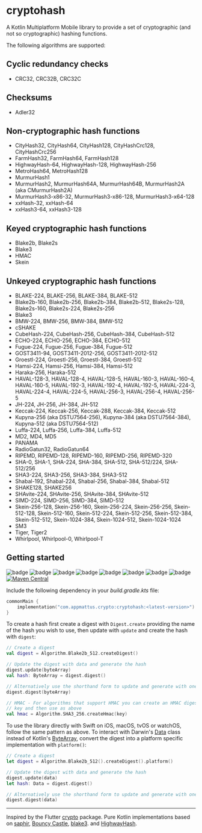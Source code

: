 # cryptohash

A Kotlin Multiplatform Mobile library to provide a set of cryptographic (and
not so cryptographic) hashing functions.

The following algorithms are supported:

## Cyclic redundancy checks

- CRC32, CRC32B, CRC32C

## Checksums

- Adler32

## Non-cryptographic hash functions

- CityHash32, CityHash64, CityHash128, CityHashCrc128, CityHashCrc256
- FarmHash32, FarmHash64, FarmHash128
- HighwayHash-64, HighwayHash-128, HighwayHash-256
- MetroHash64, MetroHash128
- MurmurHash1
- MurmurHash2, MurmurHash64A, MurmurHash64B, MurmurHash2A (aka CMurmurHash2A)
- MurmurHash3-x86-32, MurmurHash3-x86-128, MurmurHash3-x64-128
- xxHash-32, xxHash-64
- xxHash3-64, xxHash3-128

## Keyed cryptographic hash functions

- Blake2b, Blake2s
- Blake3
- HMAC
- Skein

## Unkeyed cryptographic hash functions

- BLAKE-224, BLAKE-256, BLAKE-384, BLAKE-512
- Blake2b-160, Blake2b-256, Blake2b-384, Blake2b-512, Blake2s-128, Blake2s-160,
  Blake2s-224, Blake2s-256
- Blake3
- BMW-224, BMW-256, BMW-384, BMW-512
- cSHAKE
- CubeHash-224, CubeHash-256, CubeHash-384, CubeHash-512
- ECHO-224, ECHO-256, ECHO-384, ECHO-512
- Fugue-224, Fugue-256, Fugue-384, Fugue-512
- GOST3411-94, GOST3411-2012-256, GOST3411-2012-512
- Groestl-224, Groestl-256, Groestl-384, Groestl-512
- Hamsi-224, Hamsi-256, Hamsi-384, Hamsi-512
- Haraka-256, Haraka-512
- HAVAL-128-3, HAVAL-128-4, HAVAL-128-5, HAVAL-160-3, HAVAL-160-4, HAVAL-160-5,
  HAVAL-192-3, HAVAL-192-4, HAVAL-192-5, HAVAL-224-3, HAVAL-224-4, HAVAL-224-5,
  HAVAL-256-3, HAVAL-256-4, HAVAL-256-5
- JH-224, JH-256, JH-384, JH-512
- Keccak-224, Keccak-256, Keccak-288, Keccak-384, Keccak-512
- Kupyna-256 (aka DSTU7564-256), Kupyna-384 (aka DSTU7564-384), Kupyna-512 (aka
  DSTU7564-512)
- Luffa-224, Luffa-256, Luffa-384, Luffa-512
- MD2, MD4, MD5
- PANAMA
- RadioGatun32, RadioGatun64
- RIPEMD, RIPEMD-128, RIPEMD-160, RIPEMD-256, RIPEMD-320
- SHA-0, SHA-1, SHA-224, SHA-384, SHA-512, SHA-512/224, SHA-512/256
- SHA3-224, SHA3-256, SHA3-384, SHA3-512
- Shabal-192, Shabal-224, Shabal-256, Shabal-384, Shabal-512
- SHAKE128, SHAKE256
- SHAvite-224, SHAvite-256, SHAvite-384, SHAvite-512
- SIMD-224, SIMD-256, SIMD-384, SIMD-512
- Skein-256-128, Skein-256-160, Skein-256-224, Skein-256-256, Skein-512-128,
  Skein-512-160, Skein-512-224, Skein-512-256, Skein-512-384, Skein-512-512,
  Skein-1024-384, Skein-1024-512, Skein-1024-1024
- SM3
- Tiger, Tiger2
- Whirlpool, Whirlpool-0, Whirlpool-T

## Getting started

![badge][badge-android]
![badge][badge-ios]
![badge][badge-watchos]
![badge][badge-tvos]
![badge][badge-mac]
![badge][badge-linux]
![badge][badge-windows]
![badge][badge-jvm]
[![Maven Central](https://img.shields.io/maven-central/v/com.appmattus.crypto/cryptohash)](https://search.maven.org/search?q=g:com.appmattus.crypto)

Include the following dependency in your *build.gradle.kts* file:

```kotlin
commonMain {
    implementation("com.appmattus.crypto:cryptohash:<latest-version>")
}
```

To create a hash first create a digest with `Digest.create` providing the name
of the hash you wish to use, then update with `update` and create the hash with
`digest`:

```kotlin
// Create a digest
val digest = Algorithm.Blake2b_512.createDigest()

// Update the digest with data and generate the hash
digest.update(byteArray)
val hash: ByteArray = digest.digest()

// Alternatively use the shorthand form to update and generate with one function
digest.digest(byteArray)

// HMAC - For algorithms that support HMAC you can create an HMAC digest with a
// key and then use as above
val hmac = Algorithm.SHA3_256.createHmac(key)
```

To use the library directly with Swift on iOS, macOS, tvOS or watchOS, follow
the same pattern as above. To interact with Darwin's [Data](https://developer.apple.com/documentation/foundation/data)
class instead of Kotlin's [ByteArray](https://kotlinlang.org/api/latest/jvm/stdlib/kotlin/-byte-array/),
convert the digest into a platform specific implementation with `platform()`:

```swift
// Create a digest
let digest = Algorithm.Blake2b_512().createDigest().platform()

// Update the digest with data and generate the hash
digest.update(data)
let hash: Data = digest.digest()

// Alternatively use the shorthand form to update and generate with one function
digest.digest(data)
```

---

Inspired by the Flutter [crypto](https://pub.dev/packages/crypto)
package. Pure Kotlin implementations based on [saphir](https://github.com/sfuhrm/saphir-hash),
[Bouncy Castle](https://github.com/bcgit/bc-java/), [blake3](https://github.com/rctcwyvrn/blake3).
and [HighwayHash](https://github.com/google/highwayhash/).

[badge-android]: http://img.shields.io/badge/platform-android-6EDB8D.svg?style=flat
[badge-ios]: http://img.shields.io/badge/platform-ios-CDCDCD.svg?style=flat
[badge-js]: http://img.shields.io/badge/platform-js-F8DB5D.svg?style=flat
[badge-jvm]: http://img.shields.io/badge/platform-jvm-DB413D.svg?style=flat
[badge-linux]: http://img.shields.io/badge/platform-linux-2D3F6C.svg?style=flat
[badge-windows]: http://img.shields.io/badge/platform-windows-4D76CD.svg?style=flat
[badge-mac]: http://img.shields.io/badge/platform-macos-111111.svg?style=flat
[badge-watchos]: http://img.shields.io/badge/platform-watchos-C0C0C0.svg?style=flat
[badge-tvos]: http://img.shields.io/badge/platform-tvos-808080.svg?style=flat
[badge-wasm]: https://img.shields.io/badge/platform-wasm-624FE8.svg?style=flat
